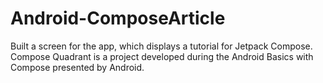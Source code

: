 # Android-ComposeArticle
Built a screen for the app, which displays a tutorial for Jetpack Compose.
Compose Quadrant is a project developed during the Android Basics with Compose presented by Android.
